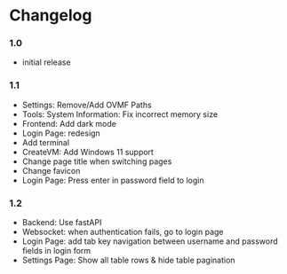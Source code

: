 # Changelog
### 1.0
- initial release

### 1.1
- Settings: Remove/Add OVMF Paths
- Tools: System Information: Fix incorrect memory size
- Frontend: Add dark mode
- Login Page: redesign
- Add terminal
- CreateVM: Add Windows 11 support
- Change page title when switching pages
- Change favicon
- Login Page: Press enter in password field to login

### 1.2
- Backend: Use fastAPI
- Websocket: when authentication fails, go to login page
- Login Page: add tab key navigation between username and password fields in login form
- Settings Page: Show all table rows & hide table pagination
